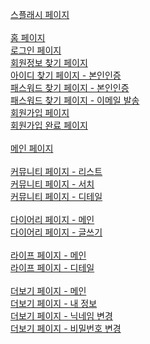 [스플래시 페이지](https://ssakddook.netlify.app/splash)<br /><br/>
[홈 페이지](https://ssakddook.netlify.app/home)<br />
[로그인 페이지](https://ssakddook.netlify.app/auth/login)<br />
[회원정보 찾기 페이지](https://ssakddook.netlify.app/auth/search)<br />
[아이디 찾기 페이지 - 본인인증](https://ssakddook.netlify.app/auth/find/id)<br />
[패스워드 찾기 페이지 - 본인인증](https://ssakddook.netlify.app/auth/find/password)<br />
[패스워드 찾기 페이지 - 이메일 발송](https://ssakddook.netlify.app/auth/find/password/success)<br />
[회원가입 페이지](https://ssakddook.netlify.app/auth/signup)<br />
[회원가입 완료 페이지](https://ssakddook.netlify.app/auth/signupsuccess)<br/><br/>
[메인 페이지](https://ssakddook.netlify.app/main)<br/><br/>
[커뮤니티 페이지 - 리스트 ](https://ssakddook.netlify.app/community/list)<br />
[커뮤니티 페이지 - 서치 ](https://ssakddook.netlify.app/community/search)<br />
[커뮤니티 페이지 - 디테일 ](https://ssakddook.netlify.app/community/detail)<br /><br/>
[다이어리 페이지 - 메인](https://ssakddook.netlify.app/diary)<br />
[다이어리 페이지 - 글쓰기](https://ssakddook.netlify.app/diary/write)<br /><br/>
[라이프 페이지 - 메인](https://ssakddook.netlify.app/life)<br/>
[라이프 페이지 - 디테일](https://ssakddook.netlify.app/life/detail)<br/><br/>
[더보기 페이지 - 메인](https://ssakddook.netlify.app/more)<br/>
[더보기 페이지 - 내 정보](https://ssakddook.netlify.app/more/my-information)<br/>
[더보기 페이지 - 닉네임 변경](https://ssakddook.netlify.app/more/change-nickname)<br/>
[더보기 페이지 - 비밀번호 변경](https://ssakddook.netlify.app/more/my-password)<br/>




